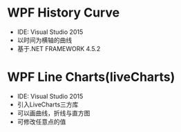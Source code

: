 # WPF History Curve

- IDE: Visual Studio 2015
- 以时间为横轴的曲线
- 基于.NET FRAMEWORK 4.5.2

# WPF Line Charts(liveCharts)

- IDE: Visual Studio 2015
- 引入LiveCharts三方库
- 可以画曲线，折线与直方图
- 可修改任意点的值